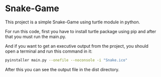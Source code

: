 # Snake-Game

This project is a simple Snake-Game using turtle module in python.

For run this code, first you have to install turtle package using pip and after that you must run the main.py.

And if you want to get an executive output from the project, you should open a terminal and run this command in it:

```bash
pyinstaller main.py --onefile --noconsole -i "Snake.ico"
```
 After this you can see the output file in the dist directory. 
